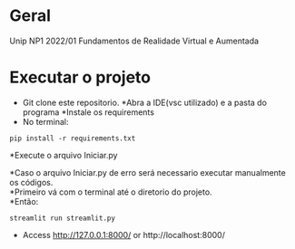 # Geral
Unip NP1 2022/01 Fundamentos de Realidade Virtual e Aumentada

# Executar o projeto
* Git clone este repositorio.
*Abra a IDE(vsc utilizado) e a pasta do programa
*Instale os requirements
* No terminal: <br>
 ```
pip install -r requirements.txt
 ```
*Execute o arquivo Iniciar.py

*Caso o arquivo Iniciar.py de erro será necessario executar manualmente os códigos.<br>
*Primeiro vá com o terminal até o diretorio do projeto.<br>
*Então:<br>
```
streamlit run streamlit.py
```

* Access http://127.0.0.1:8000/ or http://localhost:8000/
